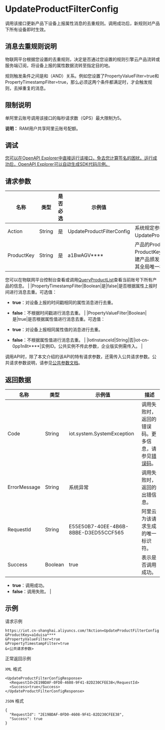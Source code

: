 # UpdateProductFilterConfig

调用该接口更新产品下设备上报属性消息的去重规则。调用成功后，新规则对产品下所有设备即时生效。

## 消息去重规则说明

物联网平台根据您设置的去重规则，决定是否通过您设置的规则引擎云产品流转或服务端订阅，将设备上报的属性数据流转至指定目的地。

规则触发条件之间是和（AND）关系。例如您设置了PropertyValueFilter=true和PropertyTimestampFilter=true，那么必须这两个条件都满足时，才会触发规则，去掉重复的消息。

## 限制说明

单阿里云账号调用该接口的每秒请求数（QPS）最大限制为5。

**说明：** RAM用户共享阿里云账号配额。

## 调试

[您可以在OpenAPI Explorer中直接运行该接口，免去您计算签名的困扰。运行成功后，OpenAPI Explorer可以自动生成SDK代码示例。](https://api.aliyun.com/#product=Iot&api=UpdateProductFilterConfig&type=RPC&version=2018-01-20)

## 请求参数

|名称|类型|是否必选|示例值|描述|
|--|--|----|---|--|
|Action|String|是|UpdateProductFilterConfig|系统规定参数。取值：UpdateProductFilterConfig。 |
|ProductKey|String|是|a1BwAGV\*\*\*\*|产品的ProductKey。ProductKey是物联网平台为新建产品颁发的产品Key，作为其全局唯一标识符。

 您可以在物联网平台控制台查看或调用[QueryProductList](~~69271~~)查看当前账号下所有产品的信息。 |
|PropertyTimestampFilter|Boolean|是|false|是否根据属性上报时间进行消息去重。可选值：

 -   **true**：对设备上报的时间戳相同的属性消息进行去重。
-   **false**：不根据时间戳进行消息去重。 |
|PropertyValueFilter|Boolean|是|true|是否根据属性值进行消息去重。可选值：

 -   **true**：对设备上报相同属性值的消息进行去重。
-   **false**：不根据属性值进行消息去重。 |
|IotInstanceId|String|否|iot-cn-0pp1n8t\*\*\*\*|实例ID。公共实例不传此参数，企业版实例需传入。 |

调用API时，除了本文介绍的该API的特有请求参数，还需传入公共请求参数。公共请求参数说明，请参见[公共参数文档](~~30561~~)。

## 返回数据

|名称|类型|示例值|描述|
|--|--|---|--|
|Code|String|iot.system.SystemException|调用失败时，返回的错误码。更多信息，请参见[错误码](~~87387~~)。 |
|ErrorMessage|String|系统异常|调用失败时，返回的出错信息。 |
|RequestId|String|E55E50B7-40EE-4B6B-8BBE-D3ED55CCF565|阿里云为该请求生成的唯一标识符。 |
|Success|Boolean|true|表示是否调用成功。

 -   **true**：调用成功。
-   **false**：调用失败。 |

## 示例

请求示例

```
https://iot.cn-shanghai.aliyuncs.com/?Action=UpdateProductFilterConfig
&ProductKey=a1duisa****
&PropertyValueFilter=true
&PropertyTimestampFilter=true
&<公共请求参数>
```

正常返回示例

`XML` 格式

```
<UpdateProductFilterConfigResponse>
  <RequestId>2E19BDAF-0FD0-4608-9F41-82D230CFEE38</RequestId>
  <Success>true</Success>
</UpdateProductFilterConfigResponse>
```

`JSON` 格式

```
{
  "RequestId": "2E19BDAF-0FD0-4608-9F41-82D230CFEE38",
  "Success": true
}
```

